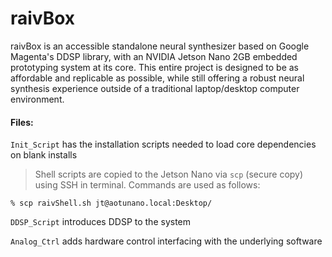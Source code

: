 # raivBox

raivBox is an accessible standalone neural synthesizer based on Google Magenta's DDSP library, with an NVIDIA Jetson Nano 2GB embedded prototyping system at its core. This entire project is designed to be as affordable and replicable as possible, while still offering a robust neural synthesis experience outside of a traditional laptop/desktop computer environment.

#### Files:

`Init_Script` has the installation scripts needed to load core dependencies on blank installs

>Shell scripts are copied to the Jetson Nano via `scp` (secure copy) using SSH in terminal. Commands are used as follows:

	% scp raivShell.sh jt@aotunano.local:Desktop/


`DDSP_Script` introduces DDSP to the system


`Analog_Ctrl` adds hardware control interfacing with the underlying software